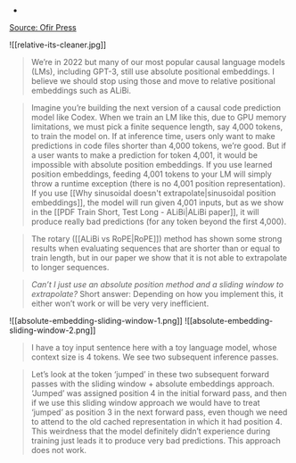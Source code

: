 -
[Source: Ofir Press](https://ofir.io/The-Use-Case-for-Relative-Position-Embeddings/)

![[relative-its-cleaner.jpg]]

> We’re in 2022 but many of our most popular causal language models (LMs), including GPT-3, still use absolute positional embeddings. I believe we should stop using those and move to relative positional embeddings such as ALiBi.

> Imagine you’re building the next version of a causal code prediction model like Codex. When we train an LM like this, due to GPU memory limitations, we must pick a finite sequence length, say 4,000 tokens, to train the model on. If at inference time, users only want to make predictions in code files shorter than 4,000 tokens, we’re good. But if a user wants to make a prediction for token 4,001, it would be impossible with absolute position embeddings. If you use learned position embeddings, feeding 4,001 tokens to your LM will simply throw a runtime exception (there is no 4,001 position representation). If you use [[Why sinusoidal doesn't extrapolate|sinusoidal position embeddings]], the model will run given 4,001 inputs, but as we show in the [[PDF Train Short, Test Long - ALiBi|ALiBi paper]], it will produce really bad predictions (for any token beyond the first 4,000).

> The rotary ([[ALiBi vs RoPE|RoPE]]) method has shown some strong results when evaluating sequences that are shorter than or equal to train length, but in our paper we show that it is not able to extrapolate to longer sequences.

> *Can’t I just use an absolute position method and a sliding window to extrapolate?*
> Short answer: Depending on how you implement this, it either won’t work or will be very very inefficient.

![[absolute-embedding-sliding-window-1.png]]
![[absolute-embedding-sliding-window-2.png]]

> I have a toy input sentence here with a toy language model, whose context size is 4 tokens. We see two subsequent inference passes.

> Let’s look at the token ‘jumped’ in these two subsequent forward passes with the sliding window + absolute embeddings approach. ‘Jumped’ was assigned position 4 in the initial forward pass, and then if we use this sliding window approach we would have to treat ‘jumped’ as position 3 in the next forward pass, even though we need to attend to the old cached representation in which it had position 4. This weirdness that the model definitely didn’t experience during training just leads it to produce very bad predictions. This approach does not work.

